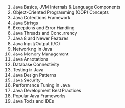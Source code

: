 1. Java Basics, JVM Internals & Language Components
2. Object-Oriented Programming (OOP) Concepts
3. Java Collections Framework
4. Java Strings
5. Exceptions and Error Handling
6. Java Threads and Concurrency
7. Java 8 and Newer Features
8. Java Input/Output (I/O)
9. Networking in Java
10. Java Memory Management
11. Java Annotations
12. Database Connectivity
13. Testing in Java
14. Java Design Patterns
15. Java Security
16. Performance Tuning in Java
17. Java Development Best Practices
18. Popular Java Frameworks
19. Java Tools and IDEs
